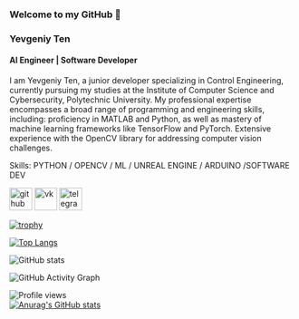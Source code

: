 ### Welcome to my GitHub 👋
###  Yevgeniy Ten
#### AI Engineer | Software Developer

I am Yevgeniy Ten, a junior developer specializing in Control Engineering, currently pursuing my studies at the Institute of Computer Science and Cybersecurity, Polytechnic University. My professional expertise encompasses a broad range of programming and engineering skills, including:
proficiency in MATLAB and Python, as well as mastery of machine learning frameworks like TensorFlow and PyTorch.
Extensive experience with the OpenCV library for addressing computer vision challenges.

Skills: PYTHON / OPENCV / ML / UNREAL ENGINE / ARDUINO /SOFTWARE DEV



[<img src='https://cdn.jsdelivr.net/npm/simple-icons@3.0.1/icons/github.svg' alt='github' height='40'>](https://github.com/YevgeniyTen)  [<img src='https://cdn.jsdelivr.net/npm/simple-icons@3.0.1/icons/vk.svg' alt='vk' height='40'>](vk.com/yevten)  [<img src='https://cdn.jsdelivr.net/npm/simple-icons@3.0.1/icons/telegram.svg' alt='telegram' height='40'>](https://t.me/Shine6right)  

[![trophy](https://github-profile-trophy.vercel.app/?username=YevgeniyTen)](https://github.com/ryo-ma/github-profile-trophy)

[![Top Langs](https://github-readme-stats.vercel.app/api/top-langs/?username=YevgeniyTen)](https://github.com/anuraghazra/github-readme-stats)

![GitHub stats](https://github-readme-stats.vercel.app/api?username=YevgeniyTen&show_icons=true)  

![GitHub Activity Graph](https://activity-graph.herokuapp.com/graph?username=YevgeniyTen)  

![Profile views](https://gpvc.arturio.dev/YevgeniyTen)  
[![Anurag's GitHub stats](https://github-readme-stats.vercel.app/api?username=YevgeniyTen)](https://github.com/anuraghazra/github-readme-stats)
